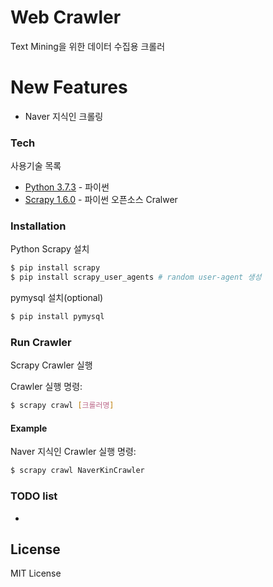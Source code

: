# Web Crawler
Text Mining을 위한 데이터 수집용 크롤러

# New Features
  - Naver 지식인 크롤링

### Tech

사용기술 목록
* [Python 3.7.3](https://www.python.org/) - 파이썬
* [Scrapy 1.6.0](https://scrapy.org/) - 파이썬 오픈소스 Cralwer

### Installation
Python Scrapy 설치

```sh
$ pip install scrapy
$ pip install scrapy_user_agents # random user-agent 생성
```

pymysql 설치(optional)
```sh
$ pip install pymysql
```

### Run Crawler
Scrapy Crawler 실행

Crawler 실행 명령:
```sh
$ scrapy crawl [크롤러명]
```
#### Example
Naver 지식인 Crawler 실행 명령:
```sh
$ scrapy crawl NaverKinCrawler
```

### TODO list
 - 
 
License
----
MIT License

